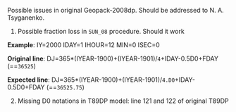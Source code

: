 Possible issues in original Geopack-2008dp. Should be addressed to N. A. Tsyganenko.

1. Possible fraction loss in `SUN_08` procedure. Should it work

**Example**: IY=2000 IDAY=1 IHOUR=12 MIN=0 ISEC=0

**Original line**: DJ=365*(IYEAR-1900)+(IYEAR-1901)/`4`+IDAY-0.5D0+FDAY (==`36525`)

**Expected line**: DJ=365*(IYEAR-1900)+(IYEAR-1901)/`4.D0`+IDAY-0.5D0+FDAY (==`36525.75`)

2. Missing D0 notations in T89DP model: line 121 and 122 of original T89DP
